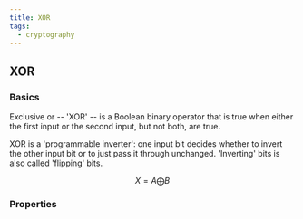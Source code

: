```yaml
---
title: XOR
tags:
  - cryptography
---
```





## XOR


### Basics

Exclusive or -- 'XOR' -- is a Boolean binary operator that is true when either the first input or the second input, but not both, are true.

XOR is a 'programmable inverter': one input bit decides whether to invert the other input bit or to just pass it through unchanged. 'Inverting' bits is also called 'flipping' bits.

$$X = A \bigoplus B$$


### Properties